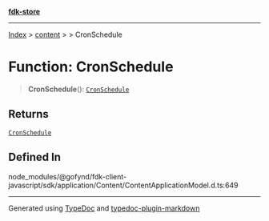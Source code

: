 [**fdk-store**](../../../README.md)
***

[Index](../../../API.md) > [content](../../README.md) > [<internal>](../README.md) > CronSchedule

# Function: CronSchedule

> **CronSchedule**(): [`CronSchedule`](../type-aliases/type-alias.CronSchedule.md)

## Returns

[`CronSchedule`](../type-aliases/type-alias.CronSchedule.md)

## Defined In

node\_modules/@gofynd/fdk-client-javascript/sdk/application/Content/ContentApplicationModel.d.ts:649

***
Generated using [TypeDoc](https://typedoc.org/) and [typedoc-plugin-markdown](https://www.npmjs.com/package/typedoc-plugin-markdown)
